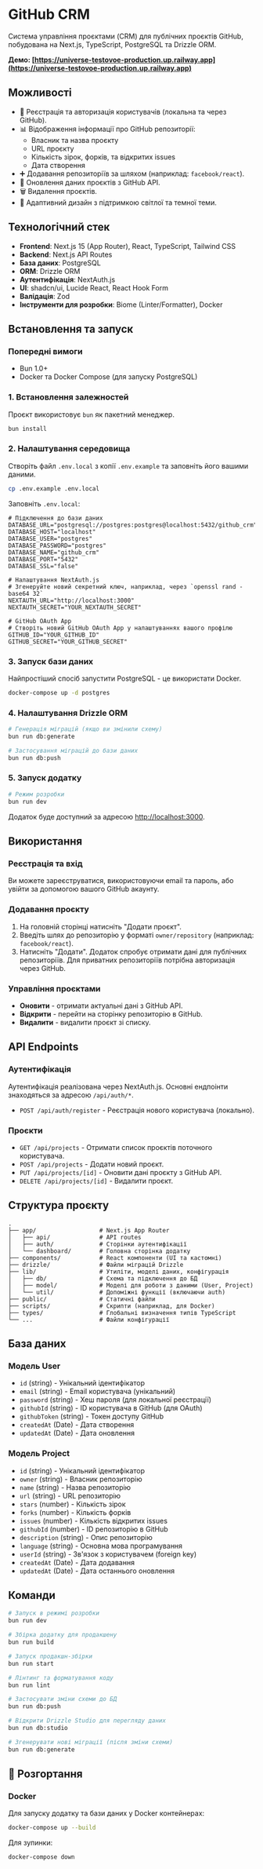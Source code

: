 # GitHub CRM
Cистема управління проєктами (CRM) для публічних проєктів GitHub, побудована на Next.js, TypeScript, PostgreSQL та Drizzle ORM.

**Демо: [https://universe-testovoe-production.up.railway.app](https://universe-testovoe-production.up.railway.app)**

## Можливості

- 🔐 Реєстрація та авторизація користувачів (локальна та через GitHub).
- 📊 Відображення інформації про GitHub репозиторії:
  - Власник та назва проєкту
  - URL проєкту
  - Кількість зірок, форків, та відкритих issues
  - Дата створення
- ➕ Додавання репозиторіїв за шляхом (наприклад: `facebook/react`).
- 🔄 Оновлення даних проєктів з GitHub API.
- 🗑️ Видалення проєктів.
- 📱 Адаптивний дизайн з підтримкою світлої та темної теми.

## Технологічний стек

- **Frontend**: Next.js 15 (App Router), React, TypeScript, Tailwind CSS
- **Backend**: Next.js API Routes
- **База даних**: PostgreSQL
- **ORM**: Drizzle ORM
- **Аутентифікація**: NextAuth.js
- **UI**: shadcn/ui, Lucide React, React Hook Form
- **Валідація**: Zod
- **Інструменти для розробки**: Biome (Linter/Formatter), Docker

## Встановлення та запуск

### Попередні вимоги

- Bun 1.0+
- Docker та Docker Compose (для запуску PostgreSQL)


### 1. Встановлення залежностей

Проєкт використовує `bun` як пакетний менеджер.

```bash
bun install
```

### 2. Налаштування середовища

Створіть файл `.env.local` з копії `.env.example` та заповніть його вашими даними.

```bash
cp .env.example .env.local
```

Заповніть `.env.local`:

```env
# Підключення до бази даних
DATABASE_URL="postgresql://postgres:postgres@localhost:5432/github_crm"
DATABASE_HOST="localhost"
DATABASE_USER="postgres"
DATABASE_PASSWORD="postgres"
DATABASE_NAME="github_crm"
DATABASE_PORT="5432"
DATABASE_SSL="false"

# Налаштування NextAuth.js
# Згенеруйте новий секретний ключ, наприклад, через `openssl rand -base64 32`
NEXTAUTH_URL="http://localhost:3000"
NEXTAUTH_SECRET="YOUR_NEXTAUTH_SECRET"

# GitHub OAuth App
# Створіть новий GitHub OAuth App у налаштуваннях вашого профілю
GITHUB_ID="YOUR_GITHUB_ID"
GITHUB_SECRET="YOUR_GITHUB_SECRET"
```

### 3. Запуск бази даних

Найпростіший спосіб запустити PostgreSQL - це використати Docker.

```bash
docker-compose up -d postgres
```

### 4. Налаштування Drizzle ORM

```bash
# Генерація міграцій (якщо ви змінили схему)
bun run db:generate

# Застосування міграцій до бази даних
bun run db:push
```

### 5. Запуск додатку

```bash
# Режим розробки
bun run dev
```

Додаток буде доступний за адресою [http://localhost:3000](http://localhost:3000).

## Використання

### Реєстрація та вхід
Ви можете зареєструватися, використовуючи email та пароль, або увійти за допомогою вашого GitHub акаунту.

### Додавання проєкту
1. На головній сторінці натисніть "Додати проєкт".
2. Введіть шлях до репозиторію у форматі `owner/repository` (наприклад: `facebook/react`).
3. Натисніть "Додати". Додаток спробує отримати дані для публічних репозиторіїв. Для приватних репозиторіїв потрібна авторизація через GitHub.

### Управління проєктами
- **Оновити** - отримати актуальні дані з GitHub API.
- **Відкрити** - перейти на сторінку репозиторію в GitHub.
- **Видалити** - видалити проєкт зі списку.

## API Endpoints

### Аутентифікація
Аутентифікація реалізована через NextAuth.js. Основні ендпоінти знаходяться за адресою `/api/auth/*`.

- `POST /api/auth/register` - Реєстрація нового користувача (локально).

### Проєкти
- `GET /api/projects` - Отримати список проєктів поточного користувача.
- `POST /api/projects` - Додати новий проєкт.
- `PUT /api/projects/[id]` - Оновити дані проєкту з GitHub API.
- `DELETE /api/projects/[id]` - Видалити проєкт.

## Структура проєкту

```
.
├── app/                  # Next.js App Router
│   ├── api/              # API routes
│   ├── auth/             # Сторінки аутентифікації
│   └── dashboard/        # Головна сторінка додатку
├── components/           # React компоненти (UI та кастомні)
├── drizzle/              # Файли міграцій Drizzle
├── lib/                  # Утиліти, моделі даних, конфігурація
│   ├── db/               # Схема та підключення до БД
│   ├── model/            # Моделі для роботи з даними (User, Project)
│   └── util/             # Допоміжні функції (включаючи auth)
├── public/               # Статичні файли
├── scripts/              # Скрипти (наприклад, для Docker)
├── types/                # Глобальні визначення типів TypeScript
└── ...                   # Файли конфігурації
```

## База даних

### Модель User
- `id` (string) - Унікальний ідентифікатор
- `email` (string) - Email користувача (унікальний)
- `password` (string) - Хеш пароля (для локальної реєстрації)
- `githubId` (string) - ID користувача в GitHub (для OAuth)
- `githubToken` (string) - Токен доступу GitHub
- `createdAt` (Date) - Дата створення
- `updatedAt` (Date) - Дата оновлення

### Модель Project
- `id` (string) - Унікальний ідентифікатор
- `owner` (string) - Власник репозиторію
- `name` (string) - Назва репозиторію
- `url` (string) - URL репозиторію
- `stars` (number) - Кількість зірок
- `forks` (number) - Кількість форків
- `issues` (number) - Кількість відкритих issues
- `githubId` (number) - ID репозиторію в GitHub
- `description` (string) - Опис репозиторію
- `language` (string) - Основна мова програмування
- `userId` (string) - Зв'язок з користувачем (foreign key)
- `createdAt` (Date) - Дата додавання
- `updatedAt` (Date) - Дата останнього оновлення

## Команди

```bash
# Запуск в режимі розробки
bun run dev

# Збірка додатку для продакшену
bun run build

# Запуск продакшн-збірки
bun run start

# Лінтинг та форматування коду
bun run lint

# Застосувати зміни схеми до БД
bun run db:push

# Відкрити Drizzle Studio для перегляду даних
bun run db:studio

# Згенерувати нові міграції (після зміни схеми)
bun run db:generate
```

## 🚀 Розгортання

### Docker

Для запуску додатку та бази даних у Docker контейнерах:
```bash
docker-compose up --build
```
Для зупинки:
```bash
docker-compose down
```
